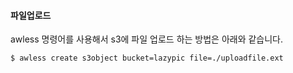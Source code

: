 
#### 파일업로드
awless 명령어를 사용해서 s3에 파일 업로드 하는 방법은 아래와 같습니다.

```bash
$ awless create s3object bucket=lazypic file=./uploadfile.ext
```
